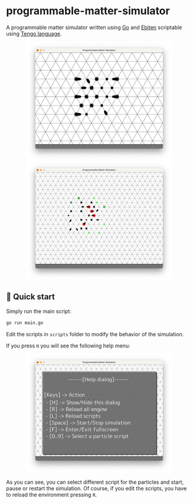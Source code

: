 # programmable-matter-simulator

A programmable matter simulator written using [Go](https://go.dev/) and [Ebiten](https://ebiten.org/) scriptable using [Tengo language](https://github.com/d5/tengo).

<p align="center">
    <img src="https://github.com/MircoT/programmable-matter-simulator/raw/main/screenshot0.png" width="auto" height="320" />
    <img src="https://github.com/MircoT/programmable-matter-simulator/raw/main/screenshot1.png" width="auto" height="320" />
</p>

## :rocket: Quick start

Simply run the main script:

```bash
go run main.go
```

Edit the scripts in `scripts` folder to modify the behavior of the simulation.

If you press `H` you will see the following help menu:

<p align="center">
    <img src="https://github.com/MircoT/programmable-matter-simulator/raw/main/help_menu.png" width="auto" height="320" />
</p>

As you can see, you can select different script for the particles and start, pause
or restart the simulation. Of course, if you edit the scripts, you have to reload
the environment pressing `R`.
